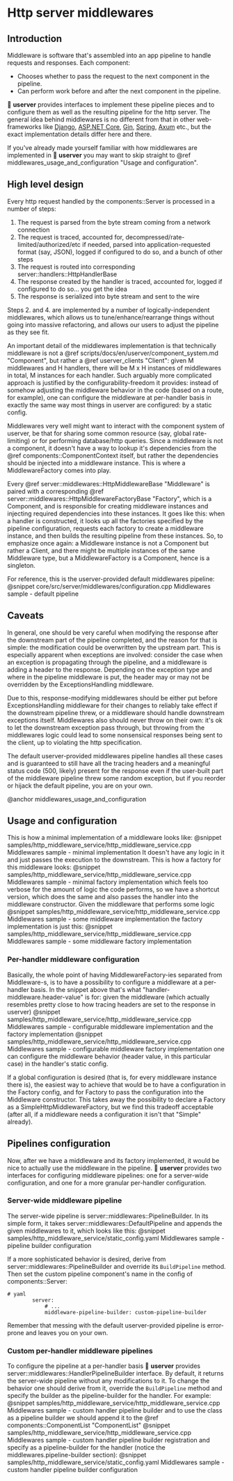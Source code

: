 # Http server middlewares

## Introduction

Middleware is software that's assembled into an app pipeline to handle requests and responses. Each component:

* Chooses whether to pass the request to the next component in the pipeline.
* Can perform work before and after the next component in the pipeline.

🐙 **userver** provides interfaces to implement these pipeline pieces and to configure them
as well as the resulting pipeline for the http server.
The general idea behind middlewares is no different from that in other web-frameworks like
[Django](https://docs.djangoproject.com/en/5.0/topics/http/middleware/),
[ASP.NET Core](https://learn.microsoft.com/en-us/aspnet/core/fundamentals/middleware/?view=aspnetcore-8.0/),
[Gin](https://gin-gonic.com/docs/examples/custom-middleware/),
[Spring](https://docs.spring.io/spring-framework/reference/web/webmvc/mvc-config/interceptors.html),
[Axum](https://docs.rs/axum/latest/axum/middleware/index.html) etc., but the exact implementation details
differ here and there.

If you've already made yourself familiar with how middlewares are implemented in 🐙 **userver**
you may want to skip straight to @ref middlewares_usage_and_configuration "Usage and configuration".

## High level design

Every http request handled by the components::Server is processed in a number of steps:

1. The request is parsed from the byte stream coming from a network connection
2. The request is traced, accounted for, decompressed/rate-limited/authorized/etc if needed, parsed into
   application-requested format (say, JSON), logged if configured to do so, and a bunch of other steps
3. The request is routed into corresponding server::handlers::HttpHandlerBase
4. The response created by the handler is traced, accounted for, logged if configured to do so... you get the idea
5. The response is serialized into byte stream and sent to the wire

Steps 2. and 4. are implemented by a number of logically-independent middlewares, which allows us to
tune/enhance/rearrange things without going into massive refactoring,
and allows our users to adjust the pipeline as they see fit.

An important detail of the middlewares implementation is that technically middleware is not a
@ref scripts/docs/en/userver/component_system.md "Component", but rather a @ref userver_clients "Client":
given M middlewares and H handlers, there will be M x H instances of middlewares in total, M instances for each handler.
Such arguably more complicated approach is justified by the configurability-freedom it provides: instead of somehow
adjusting the middleware behavior in the code (based on a route, for example), one can configure the middleware at
per-handler basis in exactly the same way most things in userver are configured: by a static config.

Middlewares very well might want to interact with the component system of userver, be that for sharing some common
resource (say, global rate-limiting) or for performing database/http queries. Since a middleware is not a component,
it doesn't have a way to lookup it's dependencies from the @ref components::ComponentContext itself, but rather
the dependencies should be injected into a middleware instance. This is where a MiddlewareFactory comes into play.

Every @ref server::middlewares::HttpMiddlewareBase "Middleware" is paired with a corresponding
@ref server::middlewares::HttpMiddlewareFactoryBase "Factory", which is a Component, and is responsible for creating
middleware instances and injecting required dependencies into these instances. It goes like this: when a handler is
constructed, it looks up all the factories specified by the pipeline configuration, requests each factory to create a
middleware instance, and then builds the resulting pipeline from these instances.
So, to emphasize once again: a Middleware instance is not a Component but rather a Client, and there might be multiple
instances of the same Middleware type, but a MiddlewareFactory is a Component, hence is a singleton.

For reference, this is the userver-provided default middlewares pipeline:
@snippet core/src/server/middlewares/configuration.cpp  Middlewares sample - default pipeline

## Caveats

In general, one should be very careful when modifying the response after the downstream part of the pipeline completed,
and the reason for that is simple: the modification could be overwritten by the upstream part. This is especially
apparent when exceptions are involved: consider the case when an exception is propagating through the pipeline, 
and a middleware is adding a header to the response.
Depending on the exception type and where in the pipeline middleware is put, the header may or may not be overridden 
by the ExceptionsHandling middleware.

Due to this, response-modifying middlewares should be either put before ExceptionsHandling middleware for their changes
to reliably take effect if the downstream pipeline threw, or a middleware should handle downstream exceptions itself.
Middlewares also should never throw on their own: it's ok to let the downstream exception pass through, but throwing
from the middlewares logic could lead to some nonsensical responses being sent to the client, up to violating the http
specification.

The default userver-provided middlewares pipeline handles all these cases and is guaranteed to still have all the
tracing headers and a meaningful status code (500, likely) present for the response even if the user-built part of the
middleware pipeline threw some random exception, but if you reorder or hijack the default pipeline, you are on your own.

@anchor middlewares_usage_and_configuration
## Usage and configuration

This is how a minimal implementation of a middleware looks like:
@snippet samples/http_middleware_service/http_middleware_service.cpp  Middlewares sample - minimal implementation
It doesn't have any logic in it and just passes the execution to the downstream.
This is how a factory for this middleware looks:
@snippet samples/http_middleware_service/http_middleware_service.cpp  Middlewares sample - minimal factory implementation
which feels too verbose for the amount of logic the code performs, so we have a shortcut version, which does the same 
and also passes the handler into the middleware constructor. Given the middleware that performs some logic
@snippet samples/http_middleware_service/http_middleware_service.cpp  Middlewares sample - some middleware implementation
the factory implementation is just this:
@snippet samples/http_middleware_service/http_middleware_service.cpp  Middlewares sample - some middleware factory implementation

### Per-handler middleware configuration

Basically, the whole point of having MiddlewareFactory-ies separated from Middleware-s, is to have a possibility to 
configure a middleware at a per-handler basis.
In the snippet above that's what "handler-middleware.header-value" is for: given the middleware (which actually 
resembles pretty close to how tracing headers are set to the response in userver)
@snippet samples/http_middleware_service/http_middleware_service.cpp  Middlewares sample - configurable middleware implementation
and the factory implementation
@snippet samples/http_middleware_service/http_middleware_service.cpp  Middlewares sample - configurable middleware factory implementation
one can configure the middleware behavior (header value, in this particular case) in the handler's static config.

If a global configuration is desired (that is, for every middleware instance there is), the easiest way to achieve that
would be to have a configuration in the Factory config, and for Factory to pass the configuration into the Middleware 
constructor. This takes away the possibility to declare a Factory as a SimpleHttpMiddlewareFactory, but we find this
tradeoff acceptable (after all, if a middleware needs a configuration it isn't that "Simple" already).

## Pipelines configuration

Now, after we have a middleware and its factory implemented, it would be nice to actually use the middleware in the
pipeline.
🐙 **userver** provides two interfaces for configuring middleware pipelines: one for a server-wide configuration,
and one for a more granular per-handler configuration.

### Server-wide middleware pipeline

The server-wide pipeline is server::middlewares::PipelineBuilder. In its simple form, it takes
server::middlewares::DefaultPipeline and appends the given middlewares to it, which looks like this:
@snippet samples/http_middleware_service/static_config.yaml  Middlewares sample - pipeline builder configuration

If a more sophisticated behavior is desired, derive from server::middlewares::PipelineBuilder and override
its `BuildPipeline` method. Then set the custom pipeline component's name in the config of components::Server:

```
# yaml
        server:
            # ...
            middleware-pipeline-builder: custom-pipeline-builder
```

Remember that messing with the default userver-provided pipeline is error-prone and leaves you on your own.

### Custom per-handler middleware pipelines

To configure the pipeline at a per-handler basis 🐙 **userver** provides server::middlewares::HandlerPipelineBuilder interface.
By default, it returns the server-wide pipeline without any modifications to it. To change the behavior one should
derive from it, override the `BuildPipeline` method and specify the builder as the pipeline-builder for the handler.
For example:
@snippet samples/http_middleware_service/http_middleware_service.cpp  Middlewares sample - custom handler pipeline builder
and to use the class as a pipeline builder we should append it to the @ref components::ComponentList "ComponentList"
@snippet samples/http_middleware_service/http_middleware_service.cpp  Middlewares sample - custom handler pipeline builder registration
and specify as a pipeline-builder for the handler (notice the middlewares.pipeline-builder section):
@snippet samples/http_middleware_service/static_config.yaml  Middlewares sample - custom handler pipeline builder configuration
